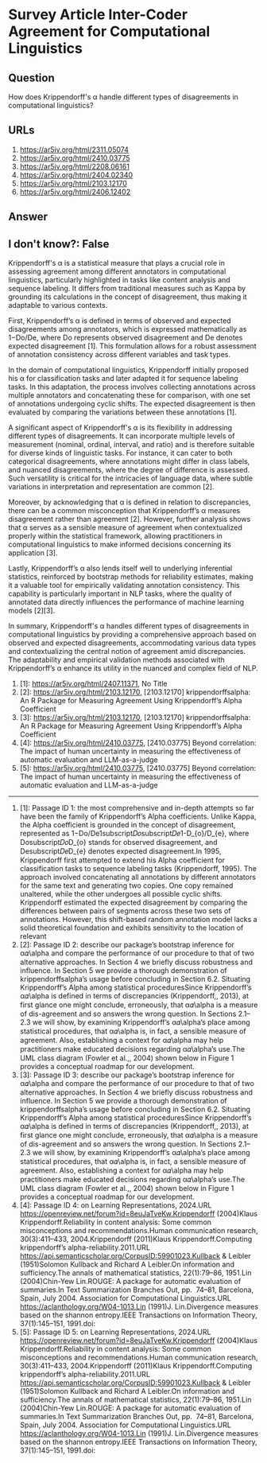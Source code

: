 # Survey Article Inter-Coder Agreement for Computational Linguistics

## Question

How does Krippendorff's α handle different types of disagreements in computational linguistics?

## URLs

1. https://ar5iv.org/html/2311.05074
2. https://ar5iv.org/html/2410.03775
3. https://ar5iv.org/html/2208.06161
4. https://ar5iv.org/html/2404.02340
5. https://ar5iv.org/html/2103.12170
6. https://ar5iv.org/html/2406.12402

## Answer

## I don't know?: False

Krippendorff's α is a statistical measure that plays a crucial role in assessing agreement among different annotators in computational linguistics, particularly highlighted in tasks like content analysis and sequence labeling. It differs from traditional measures such as Kappa by grounding its calculations in the concept of disagreement, thus making it adaptable to various contexts.

First, Krippendorff’s α is defined in terms of observed and expected disagreements among annotators, which is expressed mathematically as 1−Do/De, where Do represents observed disagreement and De denotes expected disagreement [1]. This formulation allows for a robust assessment of annotation consistency across different variables and task types.

In the domain of computational linguistics, Krippendorff initially proposed his α for classification tasks and later adapted it for sequence labeling tasks. In this adaptation, the process involves collecting annotations across multiple annotators and concatenating these for comparison, with one set of annotations undergoing cyclic shifts. The expected disagreement is then evaluated by comparing the variations between these annotations [1].

A significant aspect of Krippendorff's α is its flexibility in addressing different types of disagreements. It can incorporate multiple levels of measurement (nominal, ordinal, interval, and ratio) and is therefore suitable for diverse kinds of linguistic tasks. For instance, it can cater to both categorical disagreements, where annotations might differ in class labels, and nuanced disagreements, where the degree of difference is assessed. Such versatility is critical for the intricacies of language data, where subtle variations in interpretation and representation are common [2].

Moreover, by acknowledging that α is defined in relation to discrepancies, there can be a common misconception that Krippendorff’s α measures disagreement rather than agreement [2]. However, further analysis shows that α serves as a sensible measure of agreement when contextualized properly within the statistical framework, allowing practitioners in computational linguistics to make informed decisions concerning its application [3].

Lastly, Krippendorff’s α also lends itself well to underlying inferential statistics, reinforced by bootstrap methods for reliability estimates, making it a valuable tool for empirically validating annotation consistency. This capability is particularly important in NLP tasks, where the quality of annotated data directly influences the performance of machine learning models [2][3].

In summary, Krippendorff's α handles different types of disagreements in computational linguistics by providing a comprehensive approach based on observed and expected disagreements, accommodating various data types and contextualizing the central notion of agreement amid discrepancies. The adaptability and empirical validation methods associated with Krippendorff’s α enhance its utility in the nuanced and complex field of NLP.

1. [1]:  https://ar5iv.org/html/2407.11371, No Title
2. [2]:  https://ar5iv.org/html/2103.12170, [2103.12170] krippendorffsalpha: An R Package for Measuring Agreement Using Krippendorff’s Alpha Coefficient
3. [3]:  https://ar5iv.org/html/2103.12170, [2103.12170] krippendorffsalpha: An R Package for Measuring Agreement Using Krippendorff’s Alpha Coefficient
4. [4]:  https://ar5iv.org/html/2410.03775, [2410.03775] Beyond correlation: The impact of human uncertainty in measuring the effectiveness of automatic evaluation and LLM-as-a-judge
5. [5]:  https://ar5iv.org/html/2410.03775, [2410.03775] Beyond correlation: The impact of human uncertainty in measuring the effectiveness of automatic evaluation and LLM-as-a-judge
---
1. [1]:  Passage ID 1: the most comprehensive and in-depth attempts so far have been the family of Krippendorff’s Alpha coefficients. Unlike Kappa, the Alpha coefficient is grounded in the concept of disagreement, represented as 1−Do/De1subscript𝐷𝑜subscript𝐷𝑒1-D_{o}/D_{e}, where Dosubscript𝐷𝑜D_{o} stands for observed disagreement, and Desubscript𝐷𝑒D_{e} denotes expected disagreement.In 1995, Krippendorff first attempted to extend his Alpha coefficient for classification tasks to sequence labeling tasks (Krippendorff, 1995). The approach involved concatenating all annotations by different annotators for the same text and generating two copies. One copy remained unaltered, while the other undergoes all possible cyclic shifts. Krippendorff estimated the expected disagreement by comparing the differences between pairs of segments across these two sets of annotations. However, this shift-based random annotation model lacks a solid theoretical foundation and exhibits sensitivity to the location of relevant
2. [2]:  Passage ID 2: describe our package’s bootstrap inference for α𝛼\alpha and compare the performance of our procedure to that of two alternative approaches. In Section 4 we briefly discuss robustness and influence. In Section 5 we provide a thorough demonstration of krippendorffsalpha’s usage before concluding in Section 6.2. Situating Krippendorff’s Alpha among statistical proceduresSince Krippendorff’s α𝛼\alpha is defined in terms of discrepancies (Krippendorff,, 2013), at first glance one might conclude, erroneously, that α𝛼\alpha is a measure of dis-agreement and so answers the wrong question. In Sections 2.1–2.3 we will show, by examining Krippendorff’s α𝛼\alpha’s place among statistical procedures, that α𝛼\alpha is, in fact, a sensible measure of agreement. Also, establishing a context for α𝛼\alpha may help practitioners make educated decisions regarding α𝛼\alpha’s use.The UML class diagram (Fowler et al.,, 2004) shown below in Figure 1 provides a conceptual roadmap for our development.
3. [3]:  Passage ID 3: describe our package’s bootstrap inference for α𝛼\alpha and compare the performance of our procedure to that of two alternative approaches. In Section 4 we briefly discuss robustness and influence. In Section 5 we provide a thorough demonstration of krippendorffsalpha’s usage before concluding in Section 6.2. Situating Krippendorff’s Alpha among statistical proceduresSince Krippendorff’s α𝛼\alpha is defined in terms of discrepancies (Krippendorff,, 2013), at first glance one might conclude, erroneously, that α𝛼\alpha is a measure of dis-agreement and so answers the wrong question. In Sections 2.1–2.3 we will show, by examining Krippendorff’s α𝛼\alpha’s place among statistical procedures, that α𝛼\alpha is, in fact, a sensible measure of agreement. Also, establishing a context for α𝛼\alpha may help practitioners make educated decisions regarding α𝛼\alpha’s use.The UML class diagram (Fowler et al.,, 2004) shown below in Figure 1 provides a conceptual roadmap for our development.
4. [4]:  Passage ID 4: on Learning Representations, 2024.URL https://openreview.net/forum?id=8euJaTveKw.Krippendorff (2004)Klaus Krippendorff.Reliability in content analysis: Some common misconceptions and recommendations.Human communication research, 30(3):411–433, 2004.Krippendorff (2011)Klaus Krippendorff.Computing krippendorff’s alpha-reliability.2011.URL https://api.semanticscholar.org/CorpusID:59901023.Kullback & Leibler (1951)Solomon Kullback and Richard A Leibler.On information and sufficiency.The annals of mathematical statistics, 22(1):79–86, 1951.Lin (2004)Chin-Yew Lin.ROUGE: A package for automatic evaluation of summaries.In Text Summarization Branches Out, pp.  74–81, Barcelona, Spain, July 2004. Association for Computational Linguistics.URL https://aclanthology.org/W04-1013.Lin (1991)J. Lin.Divergence measures based on the shannon entropy.IEEE Transactions on Information Theory, 37(1):145–151, 1991.doi:
5. [5]:  Passage ID 5: on Learning Representations, 2024.URL https://openreview.net/forum?id=8euJaTveKw.Krippendorff (2004)Klaus Krippendorff.Reliability in content analysis: Some common misconceptions and recommendations.Human communication research, 30(3):411–433, 2004.Krippendorff (2011)Klaus Krippendorff.Computing krippendorff’s alpha-reliability.2011.URL https://api.semanticscholar.org/CorpusID:59901023.Kullback & Leibler (1951)Solomon Kullback and Richard A Leibler.On information and sufficiency.The annals of mathematical statistics, 22(1):79–86, 1951.Lin (2004)Chin-Yew Lin.ROUGE: A package for automatic evaluation of summaries.In Text Summarization Branches Out, pp.  74–81, Barcelona, Spain, July 2004. Association for Computational Linguistics.URL https://aclanthology.org/W04-1013.Lin (1991)J. Lin.Divergence measures based on the shannon entropy.IEEE Transactions on Information Theory, 37(1):145–151, 1991.doi:
